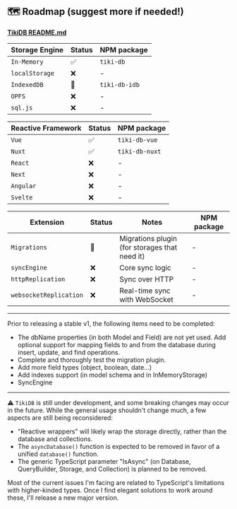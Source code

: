 
## 🗺️ Roadmap (suggest more if needed!)

**[TikiDB README.md](../README.md)**

| Storage Engine | Status | NPM package   |
| -------------- | ------ | ------------- |
| `In-Memory`    | ✅     | `tiki-db`     |
| `localStorage` | ❌     | -             |
| `IndexedDB`    | 🚧     | `tiki-db-idb` |
| `OPFS`         | ❌     | -             |
| `sql.js`       | ❌     | -             |

| Reactive Framework | Status | NPM package    |
| ------------------ | ------ | -------------- |
| `Vue`              | ✅     | `tiki-db-vue`  |
| `Nuxt`             | ✅     | `tiki-db-nuxt` |
| `React`            | ❌     | -              |
| `Next`             | ❌     | -              |
| `Angular`          | ❌     | -              |
| `Svelte`           | ❌     | -              |

| Extension              | Status | Notes                                         | NPM package |
| ---------------------- | ------ | --------------------------------------------- | ----------- |
| `Migrations`           | 🚧     | Migrations plugin (for storages that need it) | -           |
| `syncEngine`           | ❌     | Core sync logic                               | -           |
| `httpReplication`      | ❌     | Sync over HTTP                                | -           |
| `websocketReplication` | ❌     | Real-time sync with WebSocket                 | -           |

---

Prior to releasing a stable v1, the following items need to be completed:
- The dbName properties (in both Model and Field) are not yet used. Add optional support for mapping fields to and from the database during insert, update, and find operations.
- Complete and thoroughly test the migration plugin.
- Add more field types (object, boolean, date...)
- Add indexes support (in model schema and in InMemoryStorage)
- SyncEngine

---

⚠️ `TikiDB` is still under development, and some breaking changes may occur in the future. While the general usage shouldn't change much, a few aspects are still being reconsidered:

- "Reactive wrappers" will likely wrap the storage directly, rather than the database and collections.
- The `asyncDatabase()` function is expected to be removed in favor of a unified `database()` function.
- The generic TypeScript parameter "IsAsync" (on Database, QueryBuilder, Storage, and Collection) is planned to be removed.

Most of the current issues I'm facing are related to TypeScript's limitations with higher-kinded types. Once I find elegant solutions to work around these, I'll release a new major version.